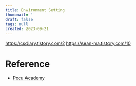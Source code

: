 ```yaml
---
title: Environment Setting
thumbnail: ''
draft: false
tags: null
created: 2023-09-21
---
```


https://csdiary.tistory.com/2
https://sean-ma.tistory.com/10

# Reference

* [Pocu Academy](https://pocu.academy/ko)
